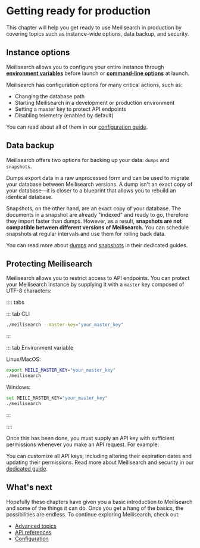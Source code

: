 # Getting ready for production

This chapter will help you get ready to use Meilisearch in production by covering topics such as instance-wide options, data backup, and security.

## Instance options

Meilisearch allows you to configure your entire instance through **[environment variables](/learn/configuration/instance_options.md#environment-variables)** before launch or **[command-line options](/learn/configuration/instance_options.md#command-line-options-and-flags)** at launch.

Meilisearch has configuration options for many critical actions, such as:

- Changing the database path
- Starting Meilisearch in a development or production environment
- Setting a master key to protect API endpoints
- Disabling telemetry (enabled by default)

You can read about all of them in our [configuration guide](/learn/configuration/instance_options.md).

## Data backup

Meilisearch offers two options for backing up your data: `dumps` and `snapshots`.

Dumps export data in a raw unprocessed form and can be used to migrate your database between Meilisearch versions. A dump isn't an exact copy of your database—it is closer to a blueprint that allows you to rebuild an identical database.

Snapshots, on the other hand, are an exact copy of your database. The documents in a snapshot are already "indexed" and ready to go, therefore they import faster than dumps. However, as a result, **snapshots are not compatible between different versions of Meilisearch.** You can schedule snapshots at regular intervals and use them for rolling back data.

You can read more about [dumps](/learn/advanced/dumps.md) and [snapshots](/learn/advanced/snapshots.md) in their dedicated guides.

## Protecting Meilisearch

Meilisearch allows you to restrict access to API endpoints. You can protect your Meilisearch instance by supplying it with a `master` key composed of UTF-8 characters:

:::: tabs

::: tab CLI

```bash
./meilisearch --master-key="your_master_key"
```

:::

::: tab Environment variable

Linux/MacOS:

```bash
export MEILI_MASTER_KEY="your_master_key"
./meilisearch
```

Windows:

```bash
set MEILI_MASTER_KEY="your_master_key"
./meilisearch
```

:::

::::

Once this has been done, you must supply an API key with sufficient permissions whenever you make an API request. For example:

<CodeSamples id= getting_started_communicating_with_a_protected_instance />

You can customize all API keys, including altering their expiration dates and updating their permissions. Read more about Meilisearch and security in our [dedicated guide](/learn/security/master_api_keys.md).

## What's next

Hopefully these chapters have given you a basic introduction to Meilisearch and some of the things it can do. Once you get a hang of the basics, the possibilities are endless. To continue exploring Meilisearch, check out:

- [Advanced topics](/learn/advanced/asynchronous_operations.md)
- [API references](/reference/api/overview.md)
- [Configuration](/learn/configuration/instance_options.md)
